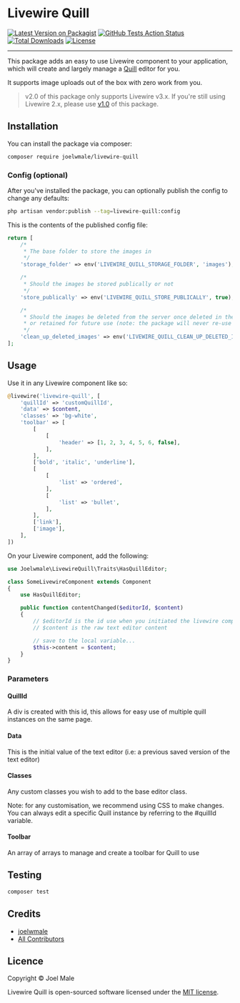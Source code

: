 # Livewire Quill

[![Latest Version on Packagist](https://img.shields.io/packagist/v/joelwmale/livewire-quill.svg?style=flat-square)](https://packagist.org/packages/joelwmale/livewire-quill)
[![GitHub Tests Action Status](https://img.shields.io/github/actions/workflow/status/joelwmale/livewire-quill/tests.yml?branch=master&label=Tests)](https://github.com/joelwmale/livewire-quill/actions?query=workflow%3ATests+branch%3Amaster)
[![Total Downloads](https://img.shields.io/packagist/dt/joelwmale/livewire-quill.svg?style=flat-square)](https://packagist.org/packages/joelwmale/livewire-quill)
[![License](https://poser.pugx.org/joelwmale/livewire-quill/license.svg)](https://packagist.org/packages/joelwmale/livewire-quill)

---

This package adds an easy to use Livewire component to your application, which will create and largely manage a [Quill]([Quill](https://quilljs.com/)) editor for you.

It supports image uploads out of the box with zero work from you.

> v2.0 of this package only supports Livewire v3.x. If you're still using Livewire 2.x, please use [v1.0](https://github.com/joelwmale/livewire-quill/tree/v1.0.0) of this package.

## Installation

You can install the package via composer:

```bash
composer require joelwmale/livewire-quill
```

### Config (optional)

After you've installed the package, you can optionally publish the config to change any defaults:

```bash
php artisan vendor:publish --tag=livewire-quill:config
```

This is the contents of the published config file:

```php
return [
    /*
     * The base folder to store the images in
     */
    'storage_folder' => env('LIVEWIRE_QUILL_STORAGE_FOLDER', 'images'),

    /*
     * Should the images be stored publically or not
     */
    'store_publically' => env('LIVEWIRE_QUILL_STORE_PUBLICALLY', true),

    /*
     * Should the images be deleted from the server once deleted in the editor
     * or retained for future use (note: the package will never re-use the same image)
     */
    'clean_up_deleted_images' => env('LIVEWIRE_QUILL_CLEAN_UP_DELETED_IMAGES', true),
];
```

## Usage

Use it in any Livewire component like so:

```php
@livewire('livewire-quill', [
    'quillId' => 'customQuillId',
    'data' => $content,
    'classes' => 'bg-white',
    'toolbar' => [
        [
            [
                'header' => [1, 2, 3, 4, 5, 6, false],
            ],
        ],
        ['bold', 'italic', 'underline'],
        [
            [
                'list' => 'ordered',
            ],
            [
                'list' => 'bullet',
            ],
        ],
        ['link'],
        ['image'],
    ],
])
```

On your Livewire component, add the following:

```php
use Joelwmale\LivewireQuill\Traits\HasQuillEditor;

class SomeLivewireComponent extends Component
{
    use HasQuillEditor;

    public function contentChanged($editorId, $content)
    {
        // $editorId is the id use when you initiated the livewire component
        // $content is the raw text editor content

        // save to the local variable...
        $this->content = $content;
    }
}

```

### Parameters

#### QuillId

A div is created with this id, this allows for easy use of multiple quill instances on the same page.

#### Data

This is the initial value of the text editor (i.e: a previous saved version of the text editor)

#### Classes

Any custom classes you wish to add to the base editor class.

Note: for any customisation, we recommend using CSS to make changes. You can always edit a specific Quill instance by referring to the #quillId variable.

#### Toolbar

An array of arrays to manage and create a toolbar for Quill to use

## Testing

```bash
composer test
```

## Credits

- [joelwmale](https://github.com/joelwmale)
- [All Contributors](../../contributors)

## Licence

Copyright © Joel Male

Livewire Quill is open-sourced software licensed under the [MIT license](LICENSE.md).

